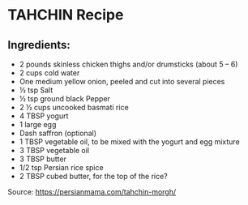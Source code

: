 # TAHCHIN Recipe

## Ingredients: 
- 2 pounds skinless chicken thighs and/or drumsticks (about 5 – 6)
- 2 cups cold water
- One medium yellow onion, peeled and cut into several pieces
- ½ tsp Salt
- ½ tsp ground black Pepper
- 2 ½ cups uncooked basmati rice
- 4 TBSP yogurt
- 1 large egg
- Dash saffron (optional)
- 1 TBSP vegetable oil, to be mixed with the yogurt and egg mixture
- 3 TBSP vegetable oil
- 3 TBSP butter
- 1/2 tsp Persian rice spice
- 2 TBSP cubed butter, for the top of the rice?




Source: https://persianmama.com/tahchin-morgh/
